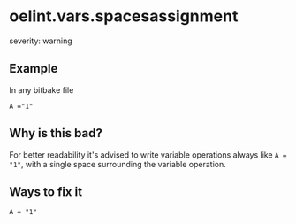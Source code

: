 # oelint.vars.spacesassignment

severity: warning

## Example

In any bitbake file

```
A ="1"
```

## Why is this bad?

For better readability it's advised to write variable operations always like ``A = "1"``, with
a single space surrounding the variable operation.

## Ways to fix it

```
A = "1"
```
